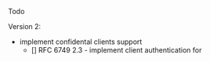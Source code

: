 Todo

Version 2:
- implement confidental clients support
  - [] RFC 6749 2.3 - implement client authentication for
